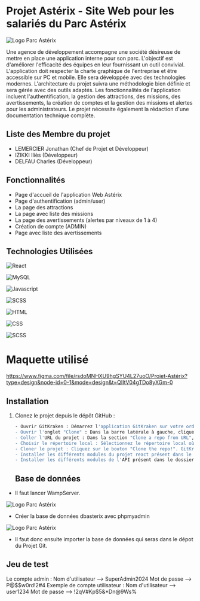 # Projet Astérix - Site Web pour les salariés du Parc Astérix
![Logo Parc Astérix](https://upload.wikimedia.org/wikipedia/fr/thumb/c/c0/Logo_Parc_Astérix_2020.png/800px-Logo_Parc_Astérix_2020.png)

Une agence de développement accompagne une société désireuse de mettre en place une application interne pour son parc. L'objectif est d'améliorer l'efficacité des équipes en leur fournissant un outil convivial. L'application doit respecter la charte graphique de l'entreprise et être accessible sur PC et mobile. Elle sera développée avec des technologies modernes. L'architecture du projet suivra une méthodologie bien définie et sera gérée avec des outils adaptés. Les fonctionnalités de l'application incluent l'authentification, la gestion des attractions, des missions, des avertissements, la création de comptes et la gestion des missions et alertes pour les administrateurs. Le projet nécessite également la rédaction d'une documentation technique complète.

## Liste des Membre du projet

- LEMERCIER Jonathan (Chef de Projet et Développeur)
- IZIKKI Iliès (Développeur)
- DELFAU Charles (Développeur)

## Fonctionnalités

- Page d'accueil de l'application Web Astérix
- Page d'authentification (admin/user)
- La page des attractions
- La page avec liste des missions
- La page des avertissements (alertes par niveaux de 1 à 4) 
- Création de compte (ADMIN)
- Page avec liste des avertissements

## Technologies Utilisées

![React](https://img.shields.io/badge/REACT-18.2.0-ffdb58?style=for-the-badge)

![MySQL](https://img.shields.io/badge/MySQL-8.3.0-red?style=for-the-badge)

![Javascript](https://img.shields.io/badge/JS-ECMAscript6-ffdb58?style=for-the-badge)

![SCSS](https://img.shields.io/badge/SASS-1.75.0-ffdb58?style=for-the-badge)

![HTML](https://img.shields.io/badge/HTML5-orange?style=for-the-badge)

![CSS](https://img.shields.io/badge/CSS3-blue?style=for-the-badge)

![SCSS](https://img.shields.io/badge/SCSS-green?style=for-the-badge)

# Maquette utilisé

https://www.figma.com/file/rsdoMNHXU9hgSYU4L27uoO/Projet-Astérix?type=design&node-id=0-1&mode=design&t=QIItV04gTDo8yXGm-0

## Installation

1. Clonez le projet depuis le dépôt GitHub :

   ```bash
   - Ouvrir GitKraken : Démarrez l'application GitKraken sur votre ordinateur.
   - Ouvrir l'onglet "Clone" : Dans la barre latérale à gauche, cliquez sur l'onglet "Clone".
   - Coller l'URL du projet : Dans la section "Clone a repo from URL", collez l'URL du projet GitHub que vous avez copiée précédemment.
   - Choisir le répertoire local : Sélectionnez le répertoire local où vous souhaitez cloner le projet en cliquant sur le bouton "Choose" à côté de "Directory". Vous pouvez également laisser GitKraken choisir un répertoire par défaut.
   - Cloner le projet : Cliquez sur le bouton "Clone the repo!". GitKraken commencera alors à cloner le projet depuis GitHub vers votre répertoire local spécifié.
   - Installer les différents modules du projet react présent dans le dossier client (npm i, npm i sass).
   - Installer les différents modules de l'API présent dans le dossier server (npm i).
   ```

   ## Base de données

- Il faut lancer WampServer.

![Logo Parc Astérix](https://upload.wikimedia.org/wikipedia/commons/thumb/f/f8/WampServer-logo.png/120px-WampServer-logo.png)

- Créer la base de données dbasterix avec phpmyadmin

![Logo Parc Astérix](https://symfony.com/uploads/projects/phpmyadmin.png)

- Il faut donc ensuite importer la base de données qui seras dans le dépot du Projet Git.

## Jeu de test

Le compte admin : Nom d'utilisateur --> SuperAdmin2024
                  Mot de passe --> P@$$w0rd!2#4
Exemple de compte utilisateur :  Nom d'utilisateur --> user1234
                                 Mot de passe --> !2qV#Kp$5&*Dn@9Ws%